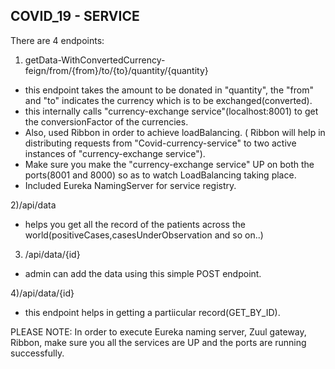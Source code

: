 COVID_19 - SERVICE
--------------------------------------------------------------------------------------------------------------
There are 4 endpoints:

  1) getData-WithConvertedCurrency-feign/from/{from}/to/{to}/quantity/{quantity}
  
  - this endpoint takes the amount to be donated in "quantity", the "from" and "to" indicates the currency which is to be exchanged(converted).
  - this internally calls "currency-exchange service"(localhost:8001) to get the conversionFactor of the currencies.
  - Also, used Ribbon in order to achieve loadBalancing. ( Ribbon will help in distributing requests from "Covid-currency-service" to two active instances of "currency-exchange service").
  - Make sure you make the "currency-exchange service" UP on both the ports(8001 and 8000) so as to watch LoadBalancing taking place.
  - Included Eureka NamingServer for service registry.
  
  2)/api/data
  
  - helps you get all the record of the patients across the world(positiveCases,casesUnderObservation and so on..)
  
  3) /api/data/{id}
  - admin can add the data using this simple POST endpoint.
  
  4)/api/data/{id}
  - this endpoint helps in getting a partiicular record(GET_BY_ID).

PLEASE NOTE: In order to execute Eureka naming server, Zuul gateway, Ribbon, make sure you all the services are UP and the ports are running successfully.
